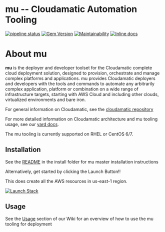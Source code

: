 mu -- Cloudamatic Automation Tooling
===
[![pipeline status](https://gitlab.com/cloudamatic/mu/badges/master/pipeline.svg)](https://gitlab.com/cloudamatic/mu/commits/master)
[![Gem Version](https://badge.fury.io/rb/cloud-mu.svg)](https://badge.fury.io/rb/cloud-mu)
[![Maintainability](https://api.codeclimate.com/v1/badges/dd4e5d867890336accd1/maintainability)](https://codeclimate.com/github/cloudamatic/mu/maintainability)
[![Inline docs](http://inch-ci.org/github/cloudamatic/mu.svg?branch=master)](http://inch-ci.org/github/cloudamatic/mu)

# About mu
**mu**  is the deployer and developer toolset for the Cloudamatic complete cloud deployment solution, designed to provision, orchestrate and manage complex platforms and applications. mu provides Cloudamatic deployers and developers with the tools and commands to automate any arbitrarily complex application, platform or combination on a wide range of infrastructure targets, starting with AWS Cloud and including other clouds, virtualized environments and bare iron.

For general information on Cloudamatic, see the [cloudamatic repository](https://github.com/cloudamatic/cloudamatic)

For more detailed information on Cloudamatic architecture and mu tooling usage, see our [yard docs](https://cloudamatic.gitlab.io/mu/).

The mu tooling is currently supported on RHEL or CentOS 6/7.

## Installation
See the [README](../master/install) in the install folder for mu master installation instructions

Alternatively, get started by clicking the Launch Button!!

This does create all the AWS resources in us-east-1 region.

[![Launch Stack](https://s3.amazonaws.com/cloudformation-examples/cloudformation-launch-stack.png)](https://console.aws.amazon.com/cloudformation/home?region=us-east-1#/stacks/new?stackName=CloudamaticInstaller&templateURL=https://s3.amazonaws.com/mu-cfn-installer/cfn_create_mu_master.json)

## Usage
See the [Usage](https://github.com/cloudamatic/mu/wiki/Usage) section of our Wiki for an overview of how to use the mu tooling for deployment
